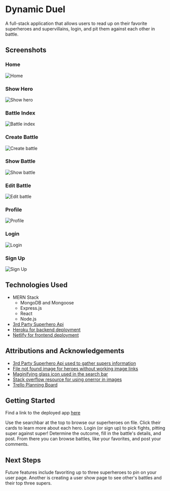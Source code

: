# Dynamic Duel
A full-stack application that allows users to read up on their favorite superheroes and supervillains, login, and pit them against each other in battle.

## Screenshots
### Home
![Home](lib/assets/README/home.png)

### Show Hero
![Show hero](lib/assets/README/show-hero.png)

### Battle Index
![Battle index](lib/assets/README/battle-index.png)

### Create Battle
![Create battle](lib/assets/README/create-battle.png)

### Show Battle
![Show battle](lib/assets/README/show-battle.png)

### Edit Battle
![Edit battle](lib/assets/README/edit-battle.png)

### Profile
![Profile](lib/assets/README/profile.png)

### Login
![Login](lib/assets/README/login.png)

### Sign Up
![Sign Up](lib/assets/README/sign-up.png)

## Technologies Used
- MERN Stack
    - MongoDB and Mongoose
    - Express.js
    - React
    - Node.js
- [3rd Party Superhero Api](https://superheroapi.com/)
- [Heroku for backend deployment](https://www.heroku.com/)
- [Netlify for frontend deployment](https://www.netlify.com/)

## Attributions and Acknowledgements
- [3rd Party Superhero Api used to gather supers information](https://superheroapi.com/)
- [File not found image for heroes without working image links](https://commons.wikimedia.org/wiki/File:File-fav-dynamic-color.png)
- [Maginifying glass icon used in the search bar](https://commons.wikimedia.org/wiki/File:Search-icon.png)
- [Stack overflow resource for using onerror in images](https://stackoverflow.com/questions/34097560/react-js-replace-img-src-onerror)
- [Trello Planning Board](https://trello.com/b/e1IHm99d/project-3-dynamicduel)

## Getting Started
Find a link to the deployed app [here](https://dapper-sopapillas-608b1f.netlify.app/)

Use the searchbar at the top to browse our superheroes on file.  Click their cards to learn more about each hero.  Login (or sign up) to pick fights, pitting super against super!  Determine the outcome, fill in the battle's details, and post.  From there you can browse battles, like your favorites, and post your comments.



## Next Steps
Future features include favoriting up to three superheroes to pin on your user page.  Another is creating a user show page to see other's battles and their top three supers.
